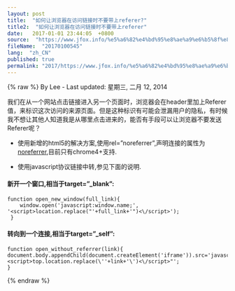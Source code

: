 ```yaml
---
layout: post
title:  "如何让浏览器在访问链接时不要带上referer?"
title2:  "如何让浏览器在访问链接时不要带上referer"
date:   2017-01-01 23:44:05  +0800
source:  "https://www.jfox.info/%e5%a6%82%e4%bd%95%e8%ae%a9%e6%b5%8f%e8%a7%88%e5%99%a8%e5%9c%a8%e8%ae%bf%e9%97%ae%e9%93%be%e6%8e%a5%e6%97%b6%e4%b8%8d%e8%a6%81%e5%b8%a6%e4%b8%8areferer.html"
fileName:  "20170100545"
lang:  "zh_CN"
published: true
permalink: "2017/https://www.jfox.info/%e5%a6%82%e4%bd%95%e8%ae%a9%e6%b5%8f%e8%a7%88%e5%99%a8%e5%9c%a8%e8%ae%bf%e9%97%ae%e9%93%be%e6%8e%a5%e6%97%b6%e4%b8%8d%e8%a6%81%e5%b8%a6%e4%b8%8areferer.html"
---
```

{% raw %}
By Lee - Last updated: 星期三, 二月 12, 2014

我们在从一个网站点击链接进入另一个页面时，浏览器会在header里加上Referer值，来标识这次访问的来源页面。但是这种标识有可能会泄漏用户的隐私，有时候我不想让其他人知道我是从哪里点击进来的，能否有手段可以让浏览器不要发送Referer呢？

- 使用新增的html5的解决方案,使用rel=”noreferrer”,声明连接的属性为[noreferrer](https://www.jfox.info/go.php?url=http://www.whatwg.org/specs/web-apps/current-work/multipage/links.html#link-type-noreferrer),目前只有chrome4+支持.

- 使用javascript协议链接中转,参见下面的说明.

#### 新开一个窗口,相当于target=”_blank”:

    function open_new_window(full_link){ 
        window.open('javascript:window.name;', '<script>location.replace("'+full_link+'")<\/script>');
     }

#### 转向到一个连接,相当于target=”_self”:

    function open_without_referrer(link){
    document.body.appendChild(document.createElement('iframe')).src='javascript:"<script>top.location.replace(\''+link+'\')<\/script>"';
    }
{% endraw %}